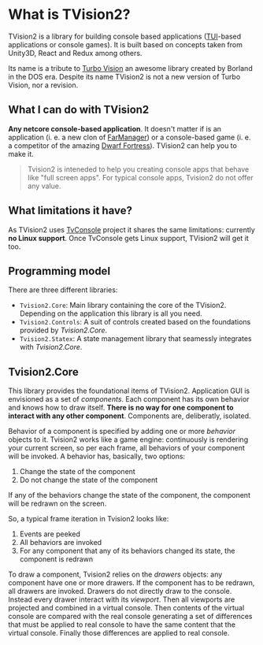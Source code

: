 # What is TVision2?

TVision2 is a library for building console based applications ([TUI](https://en.wikipedia.org/wiki/Text-based_user_interface)-based applications or console games). It is built based on concepts taken from Unity3D, React and Redux among others.

Its name is a tribute to [Turbo Vision](https://en.wikipedia.org/wiki/Turbo_Vision) an awesome library created by Borland in the DOS era. Despite its name TVision2 is not a new version of Turbo Vision, nor a revision.

## What I can do with TVision2

**Any netcore console-based application**. It doesn't matter if is an application (i. e. a new clon of [FarManager](https://www.farmanager.com/)) or a console-based game (i. e. a competitor of the amazing [Dwarf Fortress](https://en.wikipedia.org/wiki/Dwarf_Fortress)). TVision2 can help you to make it.

> Tvision2 is inteneded to help you creating console apps that behave like "full screen apps". For typical console apps, Tvision2 do not offer any value.

## What limitations it have?

As TVision2 uses [TvConsole](https://github.com/eiximenis/tvconsole) project it shares the same limitations: currently **no Linux support**. Once TvConsole gets Linux support, TVision2 will get it too.

## Programming model

There are three different libraries:

* `Tvision2.Core`: Main library containing the core of the TVision2. Depending on the application this library is all you need.
* `Tvision2.Controls`: A suit of controls created based on the foundations provided by _Tvision2.Core_.
* `Tvision2.Statex`: A state management library that seamessly integrates with _Tvision2.Core_.

## Tvision2.Core

This library provides the foundational items of TVision2. Application GUI is envisioned as a set of _components_. Each component has its own behavior and knows how to draw itself. **There is no way for one component to interact with any other component**. Components are, deliberatly, isolated.

Behavior of a component is specified by adding one or more _behavior_ objects to it. Tvision2 works like a game engine: continuously is rendering your current screen, so per each frame, all behaviors of your component will be invoked. A behavior has, basically, two options:

1. Change the state of the component
2. Do not change the state of the component

If any of the behaviors change the state of the component, the component will be redrawn on the screen.

So, a typical frame iteration in Tvision2 looks like:

1. Events are peeked
2. All behaviors are invoked
3. For any component that any of its behaviors changed its state, the component is redrawn

To draw a component, Tvision2 relies on the _drawers_ objects: any component have one or more drawers. If the component has to be redrawn, all drawers are invoked. Drawers do not directly draw to the console. Instead every drawer  interact with its _viewport_. Then all viewports are projected and combined in a virtual console. Then contents of the virtual console are compared with the real console generating a set of differences that must be applied to real console to have the same content that the virtual console. Finally those differences are applied to real console.

